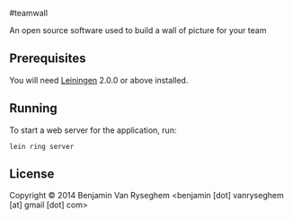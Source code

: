 #teamwall

An open source software used to build a wall of picture for your team

## Prerequisites

You will need [Leiningen][] 2.0.0 or above installed.

[leiningen]: https://github.com/technomancy/leiningen

## Running

To start a web server for the application, run:

    lein ring server

## License

Copyright © 2014 Benjamin Van Ryseghem <benjamin [dot] vanryseghem [at] gmail [dot] com>